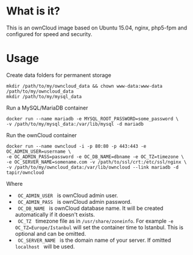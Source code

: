 # What is it?
This is an ownCloud image based on Ubuntu 15.04, nginx, php5-fpm and configured for speed and security.
# Usage
Create data folders for permanent storage
```
mkdir /path/to/my/owncloud_data && chown www-data:www-data /path/to/my/owncloud_data
mkdir /path/to/my/mysql_data
```
Run a MySQL/MariaDB container
```
docker run --name mariadb -e MYSQL_ROOT_PASSWORD=some_password \
-v /path/to/my/mysql_data:/var/lib/mysql -d mariadb
```
Run the ownCloud container
```
docker run --name owncloud -i -p 80:80 -p 443:443 -e OC_ADMIN_USER=username \
-e OC_ADMIN_PASS=password -e OC_DB_NAME=dbname -e OC_TZ=timezone \
-e OC_SERVER_NAME=somename.com -v /path/to/ssl/crt:/etc/ssl/nginx \
-v /path/to/my/owncloud_data:/var/lib/owncloud --link mariadb -d tapir/owncloud
```
Where
* <code> OC_ADMIN_USER </code> is ownCloud admin user.
* <code> OC_ADMIN_PASS </code> is ownCloud admin password.
* <code> OC_DB_NAME </code> is ownCloud database name. It will be created automatically if it doesn't exists.
* <code> OC_TZ </code> timezone file as in <code>/usr/share/zoneinfo</code>. For example <code>-e OC_TZ=Europe/Istanbul</code> will set the container time to Istanbul. This is optional and can be omitted.
* <code> OC_SERVER_NAME </code> is the domain name of your server. If omitted <code> localhost </code> will be used.
